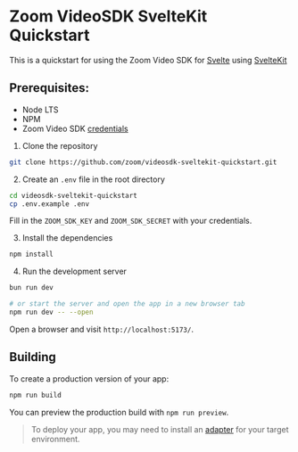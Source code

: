 # Zoom VideoSDK SvelteKit Quickstart

This is a quickstart for using the Zoom Video SDK for [Svelte](https://svelte.dev/) using [SvelteKit](https://kit.svelte.dev/)

## Prerequisites:

- Node LTS
- NPM
- Zoom Video SDK [credentials](https://developers.zoom.us/docs/video-sdk/get-credentials/)

1. Clone the repository

```bash
git clone https://github.com/zoom/videosdk-sveltekit-quickstart.git
```

2. Create an `.env` file in the root directory

```bash
cd videosdk-sveltekit-quickstart
cp .env.example .env
```

Fill in the `ZOOM_SDK_KEY` and `ZOOM_SDK_SECRET` with your credentials.

3. Install the dependencies

```bash
npm install
```

4. Run the development server

```bash
bun run dev
```

```bash
# or start the server and open the app in a new browser tab
npm run dev -- --open
```

Open a browser and visit `http://localhost:5173/`.

## Building

To create a production version of your app:

```bash
npm run build
```

You can preview the production build with `npm run preview`.

> To deploy your app, you may need to install an [adapter](https://kit.svelte.dev/docs/adapters) for your target environment.
